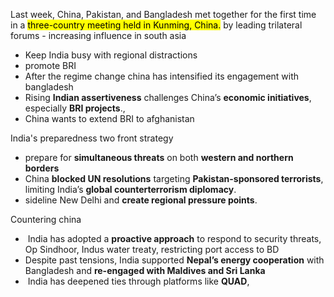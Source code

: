 Last week, China, Pakistan, and Bangladesh met together for the first time in a <mark class="hltr-red">three-country meeting held in Kunming, China.</mark>
by leading trilateral forums - increasing influence in south asia

- Keep India busy with regional distractions
- promote BRI
- After the regime change china has intensified its engagement with bangladesh
- Rising **Indian assertiveness** challenges China’s **economic initiatives**, especially **BRI projects**.,
- China wants to extend BRI to afghanistan

India's preparedness two front strategy
- prepare for **simultaneous threats** on both **western and northern borders**
- China **blocked UN resolutions** targeting **Pakistan-sponsored terrorists**, limiting India’s **global counterterrorism diplomacy**.
- sideline New Delhi and **create regional pressure points**.

Countering china
-  India has adopted a **proactive approach** to respond to security threats, Op Sindhoor, Indus water treaty, restricting port access to BD
- Despite past tensions, India supported **Nepal’s energy cooperation** with Bangladesh and **re-engaged with Maldives and Sri Lanka**
-  India has deepened ties through platforms like **QUAD**,
